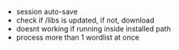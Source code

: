 - session auto-save
- check if /libs is updated, if not, download
- doesnt working if running inside installed path
- process more than 1 wordlist at once